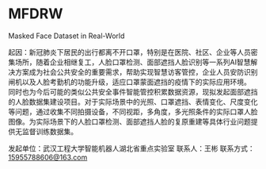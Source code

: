 # MFDRW
Masked Face Dataset in Real-World

起因：新冠肺炎下居民的出行都离不开口罩，特别是在医院、社区、企业等人员密集场所，随着企业相继复工，人脸口罩检测、面部遮挡人脸识别等一系列AI智慧解决方案成为社会公共安全的重要需求，帮助实现智慧访客管控，企业人员安防识别闸机以及人脸考勤机的功能升级，适应口罩蒙面遮挡的疫情下的实际应用环境。
	同时也为今后可能的类似公共安全事件智能管控积累数据资源，现拟发起面部遮挡的人脸数据集建设项目。对于实际场景中的光照、口罩遮挡、表情变化、尺度变化等问题，通过收集不同拍摄设备，不同视距，多角度，多光照条件的实际口罩人脸图像。为实际场景下的人脸口罩检测、面部遮挡人脸的复原重建等具体行业问题提供无监督训练数据集。

发起单位：武汉工程大学智能机器人湖北省重点实验室
联系人：王彬
联系方式：15955788606@163.com
